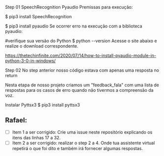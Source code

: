 Step 01
 SpeechRecognition
 Pyaudio
Premissas para execução:

$ pip3 install SpeechRecognition

$ pip3 install pyaudio
Se ocorrer erro na execução com a biblioteca pyaudio:

#verifique sua versão do Python
$ python --version
Acesse o site abaixo e realize o download correspondente.

https://thetechinfinite.com/2020/07/14/how-to-install-pyaudio-module-in-python-3-0-in-windows/

Step 02
No step anterior nosso código estava com apenas uma resposta no return

Nesta etapa de nosso projeto criamos um "feedback_fala" com uma lista de respostas para os casos de erro quando não tivermos a compreensão da voz.

 Instalar Pyttsx3
$ pip3 install pyttsx3

## Rafael:

- [ ] Item 1 a ser corrigido: Crie uma issue neste repositório explicando os itens das linhas 17 a 32.
- [ ] Item 2 a ser corrigido: realizar o step 2 a 4. Onde tua assistente virtual repetirá o que foi dito e também irá fornecer algumas respostas.